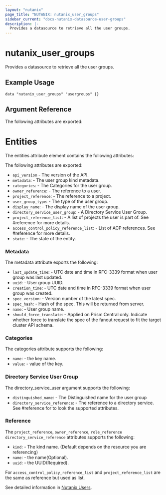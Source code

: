 ```yaml
---
layout: "nutanix"
page_title: "NUTANIX: nutanix_user_groups"
sidebar_current: "docs-nutanix-datasource-user-groups"
description: |-
  Provides a datasource to retrieve all the user groups.
---
```


# nutanix_user_groups

Provides a datasource to retrieve all the user groups.

## Example Usage

```hcl
data "nutanix_user_groups" "usergroups" {}
```

## Argument Reference

The following attributes are exported:

# Entities

The entities attribute element contains the following attributes:

The following attributes are exported:

* `api_version` - The version of the API.
* `metadata`: - The user group kind metadata.
* `categories`: - The Categories for the user group.
* `owner_reference`: - The reference to a user.
* `project_reference`: - The reference to a project.
* `user_group_type`: - The type of the user group.
* `display_name`: - The display name of the user group.
* `directory_service_user_group`: - A Directory Service User Group.
* `project_reference_list`: - A list of projects the user is part of. See #reference for more details.
* `access_control_policy_reference_list`: - List of ACP references. See #reference for more details.
* `state`: - The state of the entity.

### Metadata

The metadata attribute exports the following:

* `last_update_time`: - UTC date and time in RFC-3339 format when user group was last updated.
* `uuid`: - User group UUID.
* `creation_time`: - UTC date and time in RFC-3339 format when user group was created.
* `spec_version`: - Version number of the latest spec.
* `spec_hash`: - Hash of the spec. This will be returned from server.
* `name`: - User group name.
* `should_force_translate`: - Applied on Prism Central only. Indicate whether force to translate the spec of the fanout request to fit the target cluster API schema.

### Categories

The categories attribute supports the following:

* `name`: - the key name.
* `value`: - value of the key.

### Directory Service User Group

The directory_service_user argument supports the following:

* `distinguished_name`: - The Distinguished name for the user group
* `directory_service_reference`: - The reference to a directory service. See #reference for to look the supported attributes. 


### Reference

The `project_reference`, `owner_reference`, `role_reference` `directory_service_reference` attributes supports the following:

* `kind`: - The kind name. (Default depends on the resource you are referencing)
* `name`: - the name(Optional).
* `uuid`: - the UUID(Required).

For `access_control_policy_reference_list` and `project_reference_list` are the same as reference but used as list.

See detailed information in [Nutanix Users](https://www.nutanix.dev/api_references/prism-central-v3/#/6016c890e9122-get-a-list-of-existing-user-groups).
